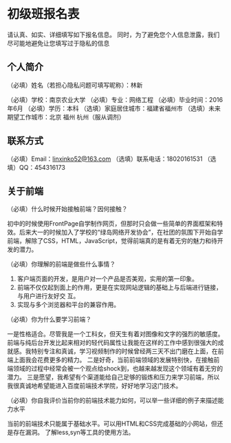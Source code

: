 # 初级班报名表

请认真、如实、详细填写如下报名信息。
同时，为了避免您个人信息泄露，我们尽可能地避免让您填写过于隐私的信息

## 个人简介

（必填）姓名（若担心隐私问题可填写昵称）：林新

（必填）学校：南京农业大学
（必填）专业：网络工程
（必填）毕业时间：2016年6月
（必填）学历：本科
（选填）家庭居住城市：福建省福州市
（选填）未来期望工作城市：北京 福州 杭州（服从调剂）

## 联系方式

（必填）Email：linxinko52@163.com
（选填）联系电话：18020161531
（选填）QQ：454316173

## 关于前端

（必填）什么时候开始接触前端？因何接触？

 初中的时候使用FrontPage自学制作网页，但那时只会做一些简单的界面框架和特效。后来大一的时候加入了学校的“绿岛网络开发协会”，在社团的氛围下开始自学前端，解除了CSS，HTML，JavaScript，觉得前端真的是有着无穷的魅力和待开发的潜力。

（必填）你理解的前端是做些什么事情？

1. 客户端页面的开发，是用户对一个产品是否美观，实用的第一印象。
2. 前端不仅仅起到面上的作用，更是在实现网站逻辑的基础上与后端进行链接，与用户进行友好交 互。
3. 实现与多个浏览器和平台的兼容作用。

（必填）你为什么要学习前端？

一是性格适合。尽管我是一个工科女，但天生有着对图像和文字的强烈的敏感度。前端与纯后台开发比起来相对的轻代码属性让我能在这样的工作中感到很强大的成就感。我特别专注和真诚，学习视频制作的时候曾经两三天不出门磨在上面，在前端上面我会花费更多的精力。
二是好奇，当前前端领域的发展特别快，在接触前端领域的过程中经常会被一个观点给shock到，也越来越发现这个领域有着无穷的潜力。
三是愿望，我希望有个渠道能给自己足够的锻炼和压力来学习前端，所以我很真诚地希望能进入百度前端技术学院，好好地学习这门技术。

（必填）你自我评价当前你的前端技术能力如何，可以举一些详细的例子来描述能力水平

   当前的前端技术只能属于基础水平。可以用HTML和CSS完成基础的小网站，但还是存在漏洞。
了解less,syn等工具的使用方法。
